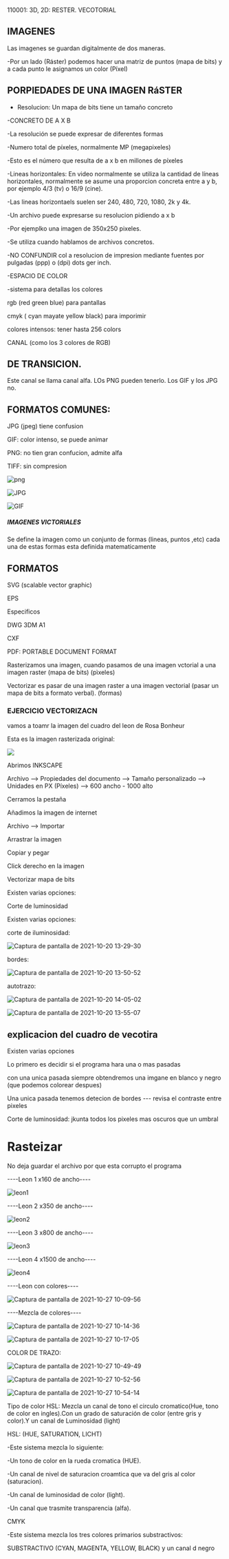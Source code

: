 
110001: 3D, 2D: RESTER. VECOTORIAL

## IMAGENES

Las imagenes se guardan digitalmente de dos maneras.

-Por un lado (Ráster) podemos hacer una matriz de puntos (mapa de bits) y a cada punto le asignamos un color (Píxel)

## PORPIEDADES DE UNA IMAGEN RáSTER 

* Resolucion: Un mapa de bits tiene un tamaño concreto

-CONCRETO DE A X B 

-La resolución se puede expresar de diferentes formas

-Numero total de píxeles, normalmente MP (megapixeles)

-Esto es el número que resulta de a x b en millones de píxeles

-Lineas horizontales: En video normalmente se utiliza la cantidad de líneas horizontales, normalmente se asume una proporcion concreta entre a y b, por ejemplo 4/3 (tv) o 16/9 (cine).

-Las lineas horizontaels suelen ser 240, 480, 720, 1080, 2k y 4k.

-Un archivo puede expresarse su resolucion pidiendo a x b

-Por ejemplko una imagen de 350x250 pixeles.

-Se utiliza cuando hablamos de archivos concretos.

-NO CONFUNDIR col a resolucion de impresion mediante fuentes por pulgadas (ppp) o (dpi) dots ger inch.

-ESPACIO DE COLOR

-sistema para detallas los colores 

rgb (red green blue) para pantallas

cmyk ( cyan mayate yellow black) para imporimir 

colores intensos: tener hasta 256 colors

CANAL (como los 3 colores de RGB)

## DE TRANSICION.
 
Este canal se llama canal alfa. LOs PNG pueden tenerlo. Los GIF y los JPG no.
 
## FORMATOS COMUNES:

JPG (jpeg) tiene confusion

GIF: color intenso, se puede animar 

PNG:  no tien gran confucion, admite alfa

TIFF: sin compresion


![png](https://www.ionos.es/digitalguide/fileadmin/DigitalGuide/Screenshots_2020/JPG-photo-at-a-quality-setting-of-25.png)

![JPG](https://static4.depositphotos.com/1006994/298/v/600/depositphotos_2983099-stock-illustration-grunge-design.jpg)

![GIF](https://cdn.oldskull.net/wp-content/uploads/2019/08/6-gifs-animados-dvdp-oldskull-.gif)



##### IMAGENES VICTORIALES

Se define la imagen como un conjunto de formas (lineas, puntos ,etc) cada una de estas formas esta definida matematicamente

## FORMATOS

SVG (scalable vector graphic)

EPS

Especificos

DWG 3DM A1

CXF

PDF: PORTABLE DOCUMENT FORMAT

Rasterizamos una imagen, cuando pasamos de una imagen vctorial a una imagen raster (mapa de bits) (pìxeles)

Vectorizar es pasar de una imagen raster a una imagen vectorial
(pasar un mapa de bits a formato verbal). (formas)


### EJERCICIO VECTORIZACN

vamos a toamr la imagen del cuadro del leon de Rosa Bonheur

Esta es la imagen rasterizada original:

![](https://imagenes.elpais.com/resizer/BZC1wtnQ7F9Fh9_KJdxKWADf-yA=/1960x0/arc-anglerfish-eu-central-1-prod-prisa.s3.amazonaws.com/public/XFGHWVUB6GGPQQBIV36UCJXVOY.jpg)

[](https://elpais.com/cultura/2019/09/30/actualidad/1569858378_536299.html)



Abrimos INKSCAPE

Archivo --> Propiedades del documento --> Tamaño personalizado --> Unidades en PX (Píxeles) --> 600 ancho - 1000 alto

Cerramos la pestaña

Añadimos la imagen de internet

Archivo --> Importar

Arrastrar la imagen

Copiar y pegar

Click derecho en la imagen

Vectorizar mapa de bits

Existen varias opciones:

Corte de luminosidad

Existen varias opciones:

corte de iluminosidad:

![Captura de pantalla de 2021-10-20 13-29-30](https://user-images.githubusercontent.com/90753262/138084688-11870b0f-c932-474f-bdce-114d6d345223.png)

bordes:

![Captura de pantalla de 2021-10-20 13-50-52](https://user-images.githubusercontent.com/90753262/138087419-b83c312c-0ae5-4e73-bcae-152e23e7306f.png)

autotrazo: 

![Captura de pantalla de 2021-10-20 14-05-02](https://user-images.githubusercontent.com/90753262/138089391-12ef0b35-3c3c-4f0c-8989-8d3c57302ede.png)

![Captura de pantalla de 2021-10-20 13-55-07](https://user-images.githubusercontent.com/90753262/138087924-9db021cc-08c8-4234-b78e-96cda1e9d2ef.png)

## explicacion del cuadro de vecotira

Existen varias opciones

Lo primero es decidir si el programa hara una o mas pasadas

con una unica pasada siempre obtendremos una imgane en blanco y negro (que podemos colorear despues)

Una unica pasada tenemos detecion de bordes --- revisa el contraste entre pixeles

Corte de luminosidad: jkunta todos los pixeles mas oscuros que un umbral


# Rasteizar

No deja guardar el archivo por que esta corrupto el programa

----Leon 1 x160 de ancho----

![leon1](https://user-images.githubusercontent.com/90753262/139023343-5696b6cd-e7c1-4ff2-9eb4-e5a354a06000.png)



----Leon 2 x350 de ancho----

![leon2](https://user-images.githubusercontent.com/90753262/139023358-eeba631f-3eba-470b-8735-8b7e64fd778e.png)



----Leon 3 x800 de ancho----

![leon3](https://user-images.githubusercontent.com/90753262/139023519-0fbcbde2-ed3a-47e4-b4a2-6bdd4028df83.png)



----Leon 4 x1500 de ancho----


![leon4](https://user-images.githubusercontent.com/90753262/139023530-bb2f7472-5bfc-48b1-92a3-05d7271a7c58.png)



----Leon con colores----

![Captura de pantalla de 2021-10-27 10-09-56](https://user-images.githubusercontent.com/90753262/139026343-6b0140ce-d99f-4d05-bd87-b79b033ef41f.png)

----Mezcla de colores----

![Captura de pantalla de 2021-10-27 10-14-36](https://user-images.githubusercontent.com/90753262/139027035-cdef76bc-e09e-482c-8ed9-ae34824ec198.png)

![Captura de pantalla de 2021-10-27 10-17-05](https://user-images.githubusercontent.com/90753262/139027369-8f2ba109-7e75-48ab-9206-42d740849621.png)


COLOR DE TRAZO:

![Captura de pantalla de 2021-10-27 10-49-49](https://user-images.githubusercontent.com/90753262/139032594-488edfc6-f0de-4cab-8842-64510d20ce63.png)

![Captura de pantalla de 2021-10-27 10-52-56](https://user-images.githubusercontent.com/90753262/139033077-26da9f17-96ae-4b7b-8303-e141ab19832b.png)

![Captura de pantalla de 2021-10-27 10-54-14](https://user-images.githubusercontent.com/90753262/139033411-0506e64d-5ea6-4843-a9e1-184d880099b2.png)



Tipo de color
HSL: Mezcla un canal de tono el circulo cromatico(Hue, tono de color en ingles).Con un grado de saturación de color (entre gris y color).Y un canal de Luminosidad (light)

HSL: (HUE, SATURATION, LICHT)

-Este sistema mezcla lo siguiente:

-Un tono de color en la rueda cromatica (HUE).

-Un canal de nivel de saturacion croamtica que va del gris al color (saturacion).

-Un canal de luminosidad de color (light).

-Un canal que trasmite transparencia (alfa).


CMYK

-Este sistema mezcla los tres colores primarios substractivos:

SUBSTRACTIVO (CYAN, MAGENTA, YELLOW, BLACK) y un canal d negro



